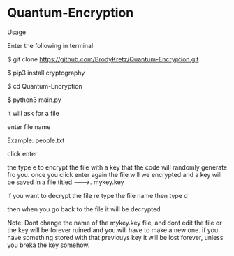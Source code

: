 # Quantum-Encryption




Usage

Enter the following in terminal



$ git clone https://github.com/BrodyKretz/Quantum-Encryption.git

$ pip3 install cryptography

$ cd Quantum-Encryption

$ python3 main.py




it will ask for a file

enter file name

Example: people.txt


click enter

the type e to encrypt the file with a key that the code will randomly generate fro you.
once you click enter again the file will we encrypted and a key will be saved in a file titled --->. mykey.key

if you want to decrypt the file re type the file name then type d



then when you go back to the file it will be decrypted


Note: Dont change the name of the mykey.key file, and dont edit the file or the key will be forever ruined and you will have to make a new one. if you have something 
stored with that previouys key it will be lost forever, unless you breka the key somehow.
